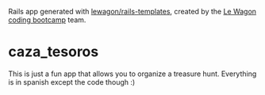Rails app generated with [lewagon/rails-templates](https://github.com/lewagon/rails-templates), created by the [Le Wagon coding bootcamp](https://www.lewagon.com) team.
# caza_tesoros

This is just a fun app that allows you to organize a treasure hunt. Everything is in spanish except the code though :) 


